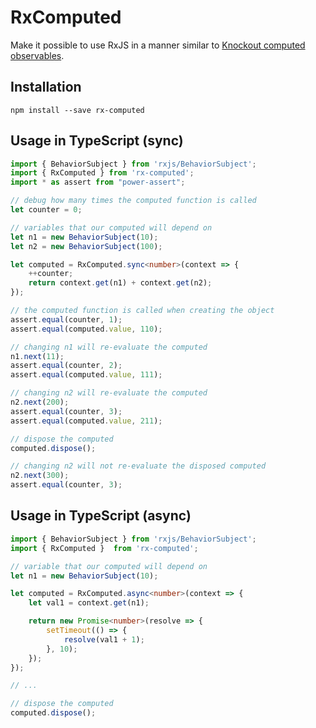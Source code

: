# RxComputed

Make it possible to use RxJS in a manner similar to [Knockout computed observables](http://knockoutjs.com/documentation/computedObservables.html).

## Installation

`npm install --save rx-computed`

## Usage in TypeScript (sync)

```ts
import { BehaviorSubject } from 'rxjs/BehaviorSubject';
import { RxComputed } from 'rx-computed';
import * as assert from "power-assert";

// debug how many times the computed function is called
let counter = 0;

// variables that our computed will depend on
let n1 = new BehaviorSubject(10);
let n2 = new BehaviorSubject(100);

let computed = RxComputed.sync<number>(context => {
	++counter;
	return context.get(n1) + context.get(n2);
});

// the computed function is called when creating the object
assert.equal(counter, 1);
assert.equal(computed.value, 110);

// changing n1 will re-evaluate the computed
n1.next(11);
assert.equal(counter, 2);
assert.equal(computed.value, 111);

// changing n2 will re-evaluate the computed
n2.next(200);
assert.equal(counter, 3);
assert.equal(computed.value, 211);

// dispose the computed
computed.dispose();

// changing n2 will not re-evaluate the disposed computed
n2.next(300);
assert.equal(counter, 3);
```

## Usage in TypeScript (async)

```ts
import { BehaviorSubject } from 'rxjs/BehaviorSubject';
import { RxComputed }  from 'rx-computed';

// variable that our computed will depend on
let n1 = new BehaviorSubject(10);

let computed = RxComputed.async<number>(context => {
	let val1 = context.get(n1);

	return new Promise<number>(resolve => {
		setTimeout(() => {
			resolve(val1 + 1);
		}, 10);
	});
});

// ...

// dispose the computed
computed.dispose();
```
